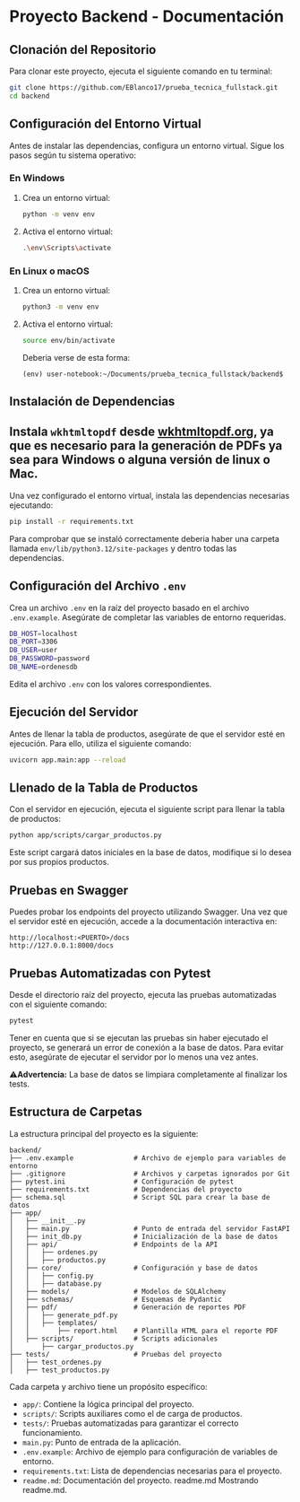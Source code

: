 # Proyecto Backend - Documentación

## Clonación del Repositorio

Para clonar este proyecto, ejecuta el siguiente comando en tu terminal:

```bash
git clone https://github.com/EBlanco17/prueba_tecnica_fullstack.git
cd backend
```

## Configuración del Entorno Virtual

Antes de instalar las dependencias, configura un entorno virtual. Sigue los pasos según tu sistema operativo:

### En Windows

1. Crea un entorno virtual:
   ```bash
   python -m venv env
   ```
2. Activa el entorno virtual:
   ```bash
   .\env\Scripts\activate
   ```

### En Linux o macOS

1. Crea un entorno virtual:
   ```bash
   python3 -m venv env
   ```
2. Activa el entorno virtual:
   ```bash
   source env/bin/activate
   ```
   Deberia verse de esta forma:
   ```
   (env) user-notebook:~/Documents/prueba_tecnica_fullstack/backend$
   ```

## Instalación de Dependencias

## Instala `wkhtmltopdf` desde [wkhtmltopdf.org](https://wkhtmltopdf.org/), ya que es necesario para la generación de PDFs ya sea para Windows o alguna versión de linux o Mac.

Una vez configurado el entorno virtual, instala las dependencias necesarias ejecutando:

```bash
pip install -r requirements.txt
```

Para comprobar que se instaló correctamente deberia haber una carpeta llamada `env/lib/python3.12/site-packages` y dentro todas las dependencias.

## Configuración del Archivo `.env`

Crea un archivo `.env` en la raíz del proyecto basado en el archivo `.env.example`. Asegúrate de completar las variables de entorno requeridas.

```bash
DB_HOST=localhost
DB_PORT=3306
DB_USER=user
DB_PASSWORD=password
DB_NAME=ordenesdb
```

Edita el archivo `.env` con los valores correspondientes.

## Ejecución del Servidor

Antes de llenar la tabla de productos, asegúrate de que el servidor esté en ejecución. Para ello, utiliza el siguiente comando:

```bash
uvicorn app.main:app --reload
```

## Llenado de la Tabla de Productos

Con el servidor en ejecución, ejecuta el siguiente script para llenar la tabla de productos:

```bash
python app/scripts/cargar_productos.py
```

Este script cargará datos iniciales en la base de datos, modifique si lo desea por sus propios productos.

## Pruebas en Swagger

Puedes probar los endpoints del proyecto utilizando Swagger. Una vez que el servidor esté en ejecución, accede a la documentación interactiva en:

```
http://localhost:<PUERTO>/docs
http://127.0.0.1:8000/docs
```

## Pruebas Automatizadas con Pytest

Desde el directorio raíz del proyecto, ejecuta las pruebas automatizadas con el siguiente comando:

```bash
pytest
```

Tener en cuenta que si se ejecutan las pruebas sin haber ejecutado el proyecto, se generará un error de conexión a la base de datos. Para evitar esto, asegúrate de ejecutar el servidor por lo menos una vez antes.

⚠️**Advertencia:** La base de datos se limpiara completamente al finalizar los tests.

## Estructura de Carpetas

La estructura principal del proyecto es la siguiente:

```
backend/
├── .env.example               # Archivo de ejemplo para variables de entorno
├── .gitignore                 # Archivos y carpetas ignorados por Git
├── pytest.ini                 # Configuración de pytest
├── requirements.txt           # Dependencias del proyecto
├── schema.sql                 # Script SQL para crear la base de datos
├── app/
│   ├── __init__.py
│   ├── main.py                # Punto de entrada del servidor FastAPI
│   ├── init_db.py             # Inicialización de la base de datos
│   ├── api/                   # Endpoints de la API
│   │   ├── ordenes.py
│   │   ├── productos.py
│   ├── core/                  # Configuración y base de datos
│   │   ├── config.py
│   │   ├── database.py
│   ├── models/                # Modelos de SQLAlchemy
│   ├── schemas/               # Esquemas de Pydantic
│   ├── pdf/                   # Generación de reportes PDF
│   │   ├── generate_pdf.py
│   │   ├── templates/
│   │       ├── report.html    # Plantilla HTML para el reporte PDF
│   ├── scripts/               # Scripts adicionales
│       ├── cargar_productos.py
├── tests/                     # Pruebas del proyecto
│   ├── test_ordenes.py
│   ├── test_productos.py
```

Cada carpeta y archivo tiene un propósito específico:

- `app/`: Contiene la lógica principal del proyecto.
- `scripts/`: Scripts auxiliares como el de carga de productos.
- `tests/`: Pruebas automatizadas para garantizar el correcto funcionamiento.
- `main.py`: Punto de entrada de la aplicación.
- `.env.example`: Archivo de ejemplo para configuración de variables de entorno.
- `requirements.txt`: Lista de dependencias necesarias para el proyecto.
- `readme.md`: Documentación del proyecto.
  readme.md
  Mostrando readme.md.
